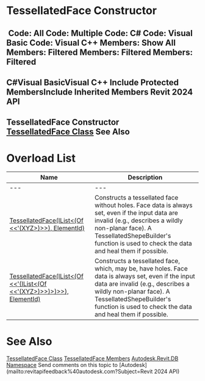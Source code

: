# TessellatedFace Constructor

﻿
 Code: All Code: Multiple Code: C# Code: Visual Basic Code: Visual C++  Members: Show All Members: Filtered Members: Filtered Members: Filtered   
---  
C#Visual BasicVisual C++
Include Protected MembersInclude Inherited Members
Revit 2024 API  
---  
TessellatedFace Constructor   
[TessellatedFace Class](6b007c37-6c87-50c5-8cf3-c3c68aa130ae.md "TessellatedFace Class") See Also  
---  
# Overload List
| Name | Description |
| --- | --- |
| --- | --- | --- |
| [TessellatedFace(IList<(Of <<'(XYZ>)>>), ElementId)](762318a9-e737-8ef1-578b-5be176d28624.md "TessellatedFace Constructor \(IList\(XYZ\), ElementId\)") | Constructs a tessellated face without holes. Face data is always set, even if the input data are invalid (e.g., describes a wildly non-planar face). A TessellatedShepeBuilder's function is used to check the data and heal them if possible. |
| [TessellatedFace(IList<(Of <<'(IList<(Of <<'(XYZ>)>>)>)>>), ElementId)](b8dcecf2-a4a8-8517-6735-f253e5e203b9.md "TessellatedFace Constructor \(IList\(IList\(XYZ\)\), ElementId\)") | Constructs a tessellated face, which, may be, have holes. Face data is always set, even if the input data are invalid (e.g., describes a wildly non-planar face). A TessellatedShepeBuilder's function is used to check the data and heal them if possible. |

# See Also
[TessellatedFace Class](6b007c37-6c87-50c5-8cf3-c3c68aa130ae.md "TessellatedFace Class")
[TessellatedFace Members](b8311b93-757e-9730-abe3-feb6df90a145.md "TessellatedFace Members")
[Autodesk.Revit.DB Namespace](87546ba7-461b-c646-cbb1-2cb8f5bff8b2.md "Autodesk.Revit.DB Namespace")
Send comments on this topic to [Autodesk](mailto:revitapifeedback%40autodesk.com?Subject=Revit 2024 API)